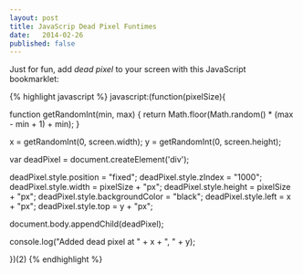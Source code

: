 ```yaml
---
layout: post
title: JavaScrip Dead Pixel Funtimes
date:   2014-02-26
published: false
---
```


Just for fun, add *dead pixel* to your screen with this JavaScript bookmarklet:

{% highlight javascript %}
javascript:(function(pixelSize){

  function getRandomInt(min, max) {
    return Math.floor(Math.random() * (max - min + 1) + min);
  }

  x = getRandomInt(0, screen.width);
  y = getRandomInt(0, screen.height);

  var deadPixel = document.createElement('div');

  deadPixel.style.position = "fixed";
  deadPixel.style.zIndex = "1000";
  deadPixel.style.width = pixelSize + "px";
  deadPixel.style.height = pixelSize + "px";
  deadPixel.style.backgroundColor = "black";
  deadPixel.style.left = x + "px";
  deadPixel.style.top = y + "px";

  document.body.appendChild(deadPixel);

  console.log("Added dead pixel at " + x + ", " + y);
  
})(2)
{% endhighlight %}

<script type="text/javascript">
	deadPixel(2);
</script>
